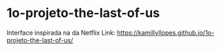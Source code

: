 # 1o-projeto-the-last-of-us
Interface inspirada na da Netflix
Link: https://kamillyllopes.github.io/1o-projeto-the-last-of-us/
